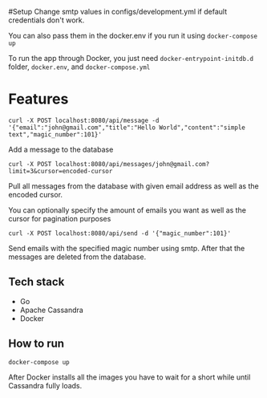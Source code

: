 #Setup
Change smtp values in configs/development.yml if default credentials don't work.

You can also pass them in the docker.env if you run it using `docker-compose up`

To run the app through Docker, you just need `docker-entrypoint-initdb.d` folder, `docker.env`, and `docker-compose.yml`
# Features
```
curl -X POST localhost:8080/api/message -d '{"email":"john@gmail.com","title":"Hello World","content":"simple text","magic_number":101}'
```
Add a message to the database


```
curl -X POST localhost:8080/api/messages/john@gmail.com?limit=3&cursor=encoded-cursor
```
Pull all messages from the database with given email address as well as the encoded cursor.

You can optionally specify the amount of emails you want as well as the cursor for pagination purposes


```
curl -X POST localhost:8080/api/send -d '{"magic_number":101}'
```
Send emails with the specified magic number using smtp. After that the messages are deleted from the database. 

## Tech stack
- Go
- Apache Cassandra
- Docker

## How to run

```
docker-compose up
```
After Docker installs all the images you have to wait for a short while until Cassandra fully loads.
